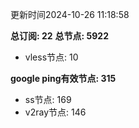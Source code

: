 更新时间2024-10-26 11:18:58

**总订阅: 22**
**总节点: 5922**
- vless节点: 10

**google ping有效节点: 315**
- ss节点: 169
- v2ray节点: 146
